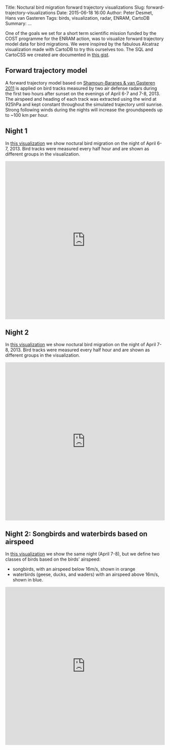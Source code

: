 Title: Noctural bird migration forward trajectory visualizations
Slug: forward-trajectory-visualizations
Date: 2015-06-18 16:00
Author: Peter Desmet, Hans van Gasteren
Tags: birds, visualization, radar, ENRAM, CartoDB
Summary: ...

One of the goals we set for a short term scientific mission funded by the COST programme for the ENRAM action, was to visualize forward trajectory model data for bird migrations. We were inspired by the fabulous Alcatraz visualization made with CartoDB to try this ourselves too. The SQL and CartoCSS we created are documented in [this gist](https://gist.github.com/peterdesmet/9934ed062ddaaba04963).

## Forward trajectory model

A forward trajectory model based on [Shamoun-Baranes & van Gasteren 2011](http://doi.org/10.1016/j.anbehav.2011.01.003) is applied on bird tracks measured by two air defense radars during the first two hours after sunset on the evenings of April 6-7 and 7-8, 2013. The airspeed and heading of each track was extracted using the wind at 925hPa and kept constant throughout the simulated trajectory until sunrise. Strong following winds during the nights will increase the groundspeeds up to ~100 km per hour.

## Night 1

In [this visualization](https://inbo.cartodb.com/u/lifewatch/viz/caa466f4-0f7b-11e5-9d94-0e4fddd5de28/public_map) we show noctural bird migration on the night of April 6-7, 2013. Bird tracks were measured every half hour and are shown as different groups in the visualization.

<iframe width="100%" height="500" frameborder="0" src="https://inbo.cartodb.com/u/lifewatch/viz/caa466f4-0f7b-11e5-9d94-0e4fddd5de28/embed_map" allowfullscreen webkitallowfullscreen mozallowfullscreen oallowfullscreen msallowfullscreen></iframe>

## Night 2

In [this visualization](https://inbo.cartodb.com/u/lifewatch/viz/eb60c596-1060-11e5-aa6e-0e853d047bba/public_map) we show noctural bird migration on the night of April 7-8, 2013. Bird tracks were measured every half hour and are shown as different groups in the visualization.

<iframe width="100%" height="500" frameborder="0" src="https://inbo.cartodb.com/u/lifewatch/viz/eb60c596-1060-11e5-aa6e-0e853d047bba/embed_map" allowfullscreen webkitallowfullscreen mozallowfullscreen oallowfullscreen msallowfullscreen></iframe>

## Night 2: Songbirds and waterbirds based on airspeed

In [this visualization](https://inbo.cartodb.com/u/lifewatch/viz/88c30be4-1063-11e5-a9ae-0e853d047bba/public_map) we show the same night (April 7-8), but we define two classes of birds based on the birds' airspeed:

* songbirds, with an airspeed below 16m/s, shown in orange
* waterbirds (geese, ducks, and waders) with an airspeed above 16m/s, shown in blue.

<iframe width="100%" height="500" frameborder="0" src="https://inbo.cartodb.com/u/lifewatch/viz/88c30be4-1063-11e5-a9ae-0e853d047bba/embed_map" allowfullscreen webkitallowfullscreen mozallowfullscreen oallowfullscreen msallowfullscreen></iframe>


